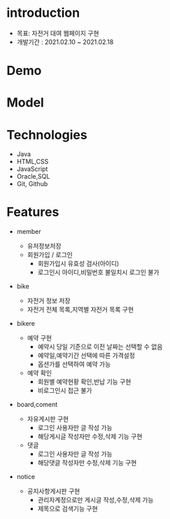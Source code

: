 # introduction

* 목표: 자전거 대여 웹페이지 구현
* 개발기간 : 2021.02.10 ~ 2021.02.18



# Demo


# Model



# Technologies

* Java
* HTML,CSS
* JavaScript
* Oracle,SQL
* Git, Github

# Features

* member
   - 유저정보저장
   - 회원가입 / 로그인
     - 회원가입시 유효성 검사(아이디)
     - 로그인시 아이디,비밀번호 불일치시 로그인 불가 

* bike
   - 자전거 정보 저장 
   - 자전거 전체 목록,지역별 자전거 목록 구현
   
  
* bikere
   - 예약 구현
      - 예약시 당일 기준으로 이전 날짜는 선택할 수 없음
      - 예약일,예약기간 선택에 따른 가격설정
      - 옵션가를 선택하여 예약 가능
   - 예약 확인
      - 회원별 예약현황 확인,반납 기능 구현 
      - 비로그인시 접근 불가 

* board,coment
   - 자유게시판 구현
      - 로그인 사용자만 글 작성 가능
      - 해당게시글 작성자만 수정,삭제 기능 구현
   - 댓글
     - 로그인 사용자만 글 작성 가능
     - 해당댓글 작성자만 수정,삭제 기능 구현

* notice
    - 공지사항게시판 구현
      - 관리자계정으로만 게시글 작성,수정,삭제 가능
      - 제목으로 검색기능 구현
    
